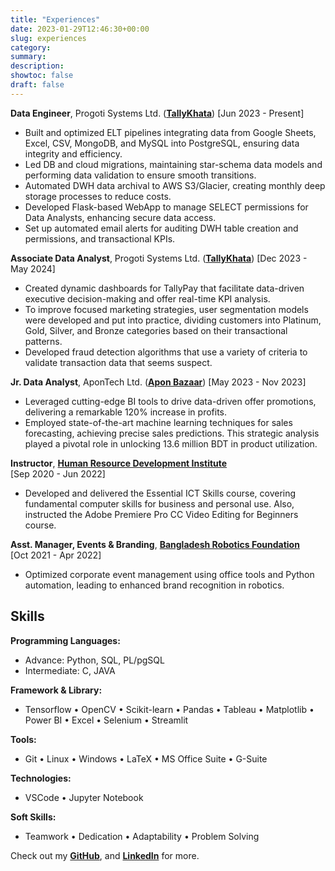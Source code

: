 ```yaml
---
title: "Experiences"
date: 2023-01-29T12:46:30+00:00
slug: experiences
category:
summary: 
description: 
showtoc: false
draft: false
---
```


**Data Engineer**,  Progoti Systems Ltd. ([**TallyKhata**](https://www.tallykhata.com/))
[Jun 2023 - Present]
- Built and optimized ELT pipelines integrating data from Google Sheets, Excel, CSV, MongoDB, and MySQL into PostgreSQL, ensuring data integrity and efficiency.
- Led DB and cloud migrations, maintaining star-schema data models and performing data validation to ensure smooth transitions.
- Automated DWH data archival to AWS S3/Glacier, creating monthly deep storage processes to reduce costs.
- Developed Flask-based WebApp to manage SELECT permissions for Data Analysts, enhancing secure data access.
- Set up automated email alerts for auditing DWH table creation and permissions, and transactional KPIs.


**Associate Data Analyst**,  Progoti Systems Ltd. ([**TallyKhata**](https://www.tallykhata.com/))
[Dec 2023 - May 2024]
- Created dynamic dashboards for TallyPay that facilitate data-driven executive decision-making and offer real-time KPI analysis.
- To improve focused marketing strategies, user segmentation models were developed and put into practice, dividing customers into Platinum, Gold, Silver, and Bronze categories based on their transactional patterns.
- Developed fraud detection algorithms that use a variety of criteria to validate transaction data that seems suspect.


**Jr. Data Analyst**,  AponTech Ltd. ([**Apon Bazaar**](https://www.aponbazaar.co/))
[May 2023 - Nov 2023]  
-  Leveraged cutting-edge BI tools to drive data-driven offer promotions, delivering a
remarkable 120% increase in profits.
- Employed state-of-the-art machine learning techniques for sales forecasting, achieving
precise sales predictions. This strategic analysis played a pivotal role in unlocking 13.6
million BDT in product utilization.


**Instructor**,   [**Human Resource Development Institute**](https://hrdi.ac/)   
[Sep 2020 - Jun 2022] 
- Developed and delivered the Essential ICT Skills course, covering fundamental
computer skills for business and personal use. Also, instructed the Adobe
Premiere Pro CC Video Editing for Beginners course.

**Asst. Manager, Events & Branding**,   [**Bangladesh Robotics Foundation**](https://bdrf.org.bd/)   
[Oct 2021 - Apr 2022] 
- Optimized corporate event management using office tools and Python
automation, leading to enhanced brand recognition in robotics.



## Skills
**Programming Languages:**
- Advance: Python, SQL, PL/pgSQL
- Intermediate: C, JAVA

**Framework & Library:**
- Tensorflow • OpenCV • Scikit-learn
• Pandas • Tableau • Matplotlib
• Power BI • Excel
• Selenium  • Streamlit

**Tools:**
- Git • Linux • Windows • LaTeX
• MS Office Suite • G-Suite

**Technologies:**
- VSCode • Jupyter Notebook

**Soft Skills:**
- Teamwork • Dedication • Adaptability • Problem Solving

Check out my [**GitHub**](https://github.com/sajaldoes/), and [**LinkedIn**](https://www.linkedin.com/in/sajaldoes/) for more.